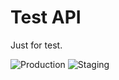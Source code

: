 # Test API

Just for test.

![Production](https://github.com/extenda/hiiretail-clickandcollect/actions/workflows/production.yaml/badge.svg) ![Staging](https://github.com/extenda/hiiretail-clickandcollect/actions/workflows/staging.yaml/badge.svg) 